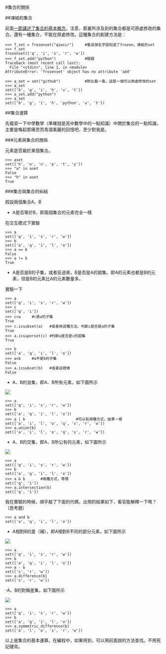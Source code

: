 #集合的關係

##凍結的集合

前面[一節講述了集合的基本概念](./123.md)，注意，那裏所涉及到的集合都是可原處修改的集合。還有一種集合，不能在原處修改。這種集合的創建方法是：

    >>> f_set = frozenset("qiwsir")     #看這個名字就知道了frozen，凍結的set
    >>> f_set
    frozenset(['q', 'i', 's', 'r', 'w'])
    >>> f_set.add("python")             #報錯
    Traceback (most recent call last):
      File "<stdin>", line 1, in <module>
    AttributeError: 'frozenset' object has no attribute 'add'

    >>> a_set = set("github")           #對比看一看，這是一個可以原處修改的set
    >>> a_set
    set(['b', 'g', 'i', 'h', 'u', 't'])
    >>> a_set.add("python")
    >>> a_set
    set(['b', 'g', 'i', 'h', 'python', 'u', 't'])

##集合運算

先複習一下中學數學（準確說是高中數學中的一點知識）中關於集合的一點知識，主要是喚起那痛苦而青澀美麗的回憶吧，至少對我是。

###元素與集合的關係

元素是否屬於某個集合。

    >>> aset
    set(['h', 'o', 'n', 'p', 't', 'y'])
    >>> "a" in aset
    False
    >>> "h" in aset
    True

###集合與集合的糾結

假設兩個集合A、B

- A是否等於B，即兩個集合的元素完全一樣

在交互模式下實驗

    >>> a
    set(['q', 'i', 's', 'r', 'w'])
    >>> b
    set(['a', 'q', 'i', 'l', 'o'])
    >>> a == b
    False
    >>> a != b
    True

- A是否是B的子集，或者反過來，B是否是A的超集。即A的元素也都是B的元素，但是B的元素比A的元素數量多。

實驗一下

    >>> a
    set(['q', 'i', 's', 'r', 'w'])
    >>> c
    set(['q', 'i'])
    >>> c<a     #c是a的子集
    True
    >>> c.issubset(a)   #或者用這種方法，判斷c是否是a的子集
    True
    >>> a.issuperset(c) #判斷a是否是c的超集
    True

    >>> b
    set(['a', 'q', 'i', 'l', 'o'])
    >>> a<b     #a不是b的子集
    False
    >>> a.issubset(b)   #或者這樣做
    False

- A、B的並集，即A、B所有元素，如下圖所示

![](https://raw.githubusercontent.com/qiwsir/ITArticles/master/Pictures/12401.png)

    >>> a
    set(['q', 'i', 's', 'r', 'w'])
    >>> b
    set(['a', 'q', 'i', 'l', 'o'])
    >>> a | b                       #可以有兩種方式，結果一樣
    set(['a', 'i', 'l', 'o', 'q', 's', 'r', 'w'])
    >>> a.union(b)
    set(['a', 'i', 'l', 'o', 'q', 's', 'r', 'w'])

- A、B的交集，即A、B所公有的元素，如下圖所示

![](https://raw.githubusercontent.com/qiwsir/ITArticles/master/Pictures/12402.png)

    >>> a
    set(['q', 'i', 's', 'r', 'w'])
    >>> b
    set(['a', 'q', 'i', 'l', 'o'])
    >>> a & b       #兩種方式，等價
    set(['q', 'i'])
    >>> a.intersection(b)
    set(['q', 'i'])

我在實驗的時候，順手敲了下面的代碼，出現的結果如下，看官能解釋一下嗎？（思考題）

    >>> a and b
    set(['a', 'q', 'i', 'l', 'o'])

- A相對B的差（補），即A相對B不同的部分元素，如下圖所示

![](https://raw.githubusercontent.com/qiwsir/ITArticles/master/Pictures/12403.png)

    >>> a
    set(['q', 'i', 's', 'r', 'w'])
    >>> b
    set(['a', 'q', 'i', 'l', 'o'])
    >>> a - b
    set(['s', 'r', 'w'])
    >>> a.difference(b)
    set(['s', 'r', 'w'])

-A、B的對稱差集，如下圖所示

![](https://raw.githubusercontent.com/qiwsir/ITArticles/master/Pictures/12404.png)

    >>> a
    set(['q', 'i', 's', 'r', 'w'])
    >>> b
    set(['a', 'q', 'i', 'l', 'o'])
    >>> a.symmetric_difference(b)
    set(['a', 'l', 'o', 's', 'r', 'w'])

以上是集合的基本運算。在編程中，如果用到，可以用前面說的方法查找。不用死記硬背。

